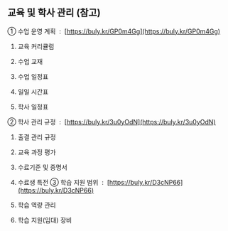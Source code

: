 ## 교육 및 학사 관리 (참고)

① 수업 운영 계획  :  [https://buly.kr/GP0m4Gg](https://buly.kr/GP0m4Gg)

1. 교육 커리큘럼
    
2. 수업 교재
    
3. 수업 일정표
    
4. 일일 시간표
    
5. 학사 일정표

② 학사 관리 규정  :  [https://buly.kr/3u0yOdN](https://buly.kr/3u0yOdN)

1. 출결 관리 규정
    
2. 교육 과정 평가
    
3. 수료기준 및 증명서
    
4. 수료생 특전
③ 학습 지원 범위  :  [https://buly.kr/D3cNP66](https://buly.kr/D3cNP66)
1. 학습 역량 관리
2. 학습 지원(임대) 장비